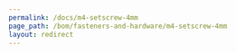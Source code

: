 ```yaml
---
permalink: /docs/m4-setscrew-4mm
page_path: /bom/fasteners-and-hardware/m4-setscrew-4mm
layout: redirect
---
```


